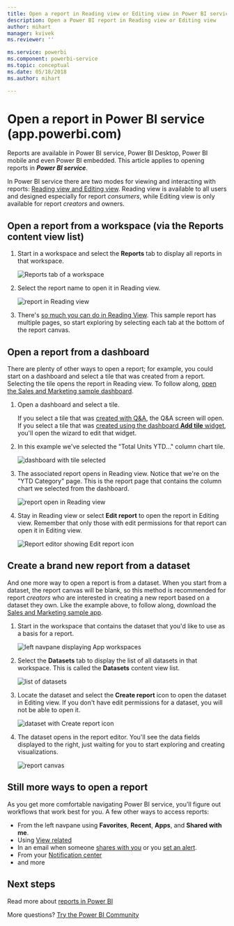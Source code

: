 ```yaml
---
title: Open a report in Reading view or Editing view in Power BI service
description: Open a Power BI report in Reading view or Editing view
author: mihart
manager: kvivek
ms.reviewer: ''

ms.service: powerbi
ms.component: powerbi-service
ms.topic: conceptual
ms.date: 05/18/2018
ms.author: mihart

---
```

# Open a report in Power BI service (app.powerbi.com)
Reports are available in Power BI service, Power BI Desktop, Power BI mobile and even Power BI embedded. This article applies to opening reports in ***Power BI service***.

In Power BI service there are two modes for viewing and interacting with reports: [Reading view and Editing view](end-user-reading-view.md). Reading view is available to all users and designed especially for report *consumers*, while Editing view is only available for report *creators* and owners. 

## Open a report from a workspace (via the **Reports** content view list)

1. Start in a workspace and select the **Reports** tab to display all reports in that workspace.  
   
   ![Reports tab of a workspace](./media/end-user-report-open/power-bi-open-report.png)
2. Select the report name to open it in Reading view.  
   
    ![report in Reading view](./media/end-user-report-open/power-bi-reading-view.png)
3. There's [so much you can do in Reading View](end-user-reading-view.md).  This sample report has multiple pages, so start exploring by selecting each tab at the bottom of the report canvas. 

## Open a report from a dashboard
There are plenty of other ways to open a report; for example, you could start on a dashboard and select a tile that was created from a report.  Selecting the tile opens the report in Reading view. To follow along, [open the Sales and Marketing sample dashboard](../sample-datasets.md).

1. Open a dashboard and select a tile.

   If you select a tile that was [created with Q&A](../service-dashboard-pin-tile-from-q-and-a.md), the Q&A screen will open. If you select a tile that was [created using the dashboard **Add tile** widget](../service-dashboard-add-widget.md), you'll open the wizard to edit that widget.  

2.  In this example we've selected the "Total Units YTD..." column chart tile.

    ![dashboard with tile selected](./media/end-user-report-open/power-bi-dashboard.png)

3.  The associated report opens in Reading view. Notice that we're on the "YTD Category" page. This is the report page that contains the column chart we selected from the dashboard.

    ![report open in Reading view](./media/end-user-report-open/power-bi-report.png)

4. Stay in Reading view or select **Edit report** to open the report in Editing view. Remember that only those with edit permissions for that report can open it in Editing view.

    ![Report editor showing Edit report icon](./media/end-user-report-open/power-bi-edit-report.png)

## Create a brand new report from a dataset
And one more way to open a report is from a dataset. When you start from a dataset, the report canvas will be blank, so this method is recommended for report *creators* who are interested in creating a new report based on a dataset they own. Like the example above, to follow along, download the [Sales and Marketing sample app](../sample-datasets.md).

1. Start in the workspace that contains the dataset that you'd like to use as a basis for a report.

   ![left navpane displaying App workspaces](./media/end-user-report-open/power-bi-workspace.png)

2. Select the **Datasets** tab to display the list of all datasets in that workspace. This is called the **Datasets** content view list.
   
   ![list of datasets](./media/end-user-report-open/power-bi-dataset.png)

1. Locate the dataset and select the **Create report** icon to open the dataset in Editing view. If you don't have edit permissions for a dataset, you will not be able to open it. 
   
    ![dataset with Create report icon](./media/end-user-report-open/power-bi-create-report.png)

3. The dataset opens in the report editor. You'll see the data fields displayed to the right, just waiting for you to start exploring and creating visualizations. 

   ![report canvas](./media/end-user-report-open/power-bi-blank-canvas.png)

##  Still more ways to open a report
As you get more comfortable navigating Power BI service, you'll figure out workflows that work best for you. A few other ways to access reports:
- From the left navpane using **Favorites**, **Recent**, **Apps**, and **Shared with me**. 
- Using [View related](end-user-related.md)
- In an email when someone [shares with you](../service-share-reports.md) or you [set an alert](../service-set-data-alerts.md).    
- From your [Notification center](end-user-notification-center.md)    
- and more

## Next steps
Read more about [reports in Power BI](end-user-reports.md)

More questions? [Try the Power BI Community](http://community.powerbi.com/)  

